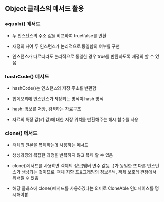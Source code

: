 ## Object 클래스의 메서드 활용

### equals() 메서드

- 두 인스턴스의 주소 값을 비교하여 true/false를 반환

- 재정의 하여 두 인스턴스가 논리적으로 동일함의 여부를 구현

- 인스턴스가 다르더라도 논리적으로 동일한 경우 true를 반환하도록 재정의 할 수 있음

### hashCode() 메서드

- hashCode()는 인스턴스의 저장 주소를 반환함

- 힙메모리에 인스턴스가 저장되는 방식이 hash 방식

- hash: 정보를 저장, 검색하는 자료구조

- 자료의 특정 값(키 값)에 대한 저장 위치를 반환해주는 해시 함수를 사용

### clone() 메서드

- 객체의 원본을 복제하는데 사용하는 메서드

- 생성과정의 복잡한 과정을 반복하지 않고 복제 할 수 있음

- clone()메서드를 사용하면 객체의 정보(멤버 변수 값등...)가 동일한 또 다른 인스턴스가 생성되는 것이므로, 객체 지향 프로그래밍의 정보은닉, 객체 보호의 관점에서 위배될 수 있음

- 해당 클래스에 clone()메서드를 사용하겠다는 의미로 CloneAble 인터페이스를 명시해야함